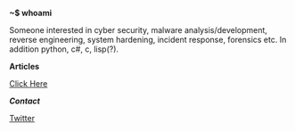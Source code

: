 **~$ whoami**

Someone interested in cyber security, malware analysis/development, reverse engineering, system hardening, incident response, forensics etc. In addition python, c#, c, lisp(?).

**Articles**

[Click Here](https://github.com/znd0x/articles)

***Contact***

[Twitter](https://twitter.com/znd0x1)

